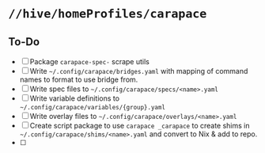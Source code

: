 # `//hive/homeProfiles/carapace`

## To-Do

- [ ] Package `carapace-spec-` scrape utils
- [ ] Write `~/.config/carapace/bridges.yaml` with mapping of command names to format to use bridge from.
- [ ] Write spec files to `~/.config/carapace/specs/<name>.yaml`
- [ ] Write variable definitions to `~/.config/carapace/variables/{group}.yaml`
- [ ] Write overlay files to `~/.config/carapace/overlays/<name>.yaml`
- [ ] Create script package to use `carapace _carapace` to create shims in `~/.config/carapace/shims/<name>.yaml` and convert to Nix & add to repo.
- [ ]
